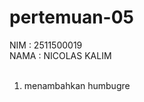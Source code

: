 # pertemuan-05

NIM : 2511500019<br>
NAMA : NICOLAS KALIM<br><br>

<ol>
<li>menambahkan humbugre</li>